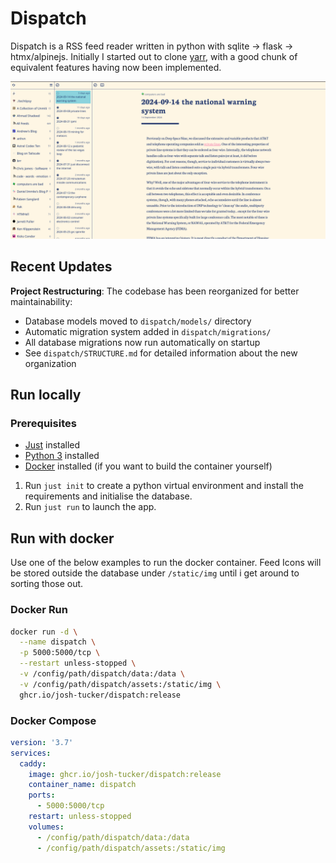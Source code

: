 
# Dispatch

Dispatch is a RSS feed reader written in python with sqlite -> flask -> htmx/alpinejs. Initially I started out to clone [yarr](https://github.com/nkanaev/yarr), with a good chunk of equivalent features having now been implemented.

![screenshot](./assets/Screenshot.png)

## Recent Updates

**Project Restructuring**: The codebase has been reorganized for better maintainability:
- Database models moved to `dispatch/models/` directory
- Automatic migration system added in `dispatch/migrations/`
- All database migrations now run automatically on startup
- See `dispatch/STRUCTURE.md` for detailed information about the new organization

## Run locally

### Prerequisites

- [Just](https://github.com/casey/just) installed
- [Python 3](https://www.python.org/downloads/) installed
- [Docker](https://docs.docker.com/engine/install/) installed (if you want to build the container yourself)

1. Run `just init` to create a python virtual environment and install the requirements and initialise the database.
2. Run `just run` to launch the app.

## Run with docker

Use one of the below examples to run the docker container. Feed Icons will be stored outside the database under `/static/img` until i get around to sorting those out.

### Docker Run

```bash
docker run -d \
  --name dispatch \
  -p 5000:5000/tcp \
  --restart unless-stopped \
  -v /config/path/dispatch/data:/data \
  -v /config/path/dispatch/assets:/static/img \
  ghcr.io/josh-tucker/dispatch:release
```

### Docker Compose

```yaml
version: '3.7'
services:
  caddy:
    image: ghcr.io/josh-tucker/dispatch:release
    container_name: dispatch
    ports:
      - 5000:5000/tcp
    restart: unless-stopped
    volumes:
      - /config/path/dispatch/data:/data
      - /config/path/dispatch/assets:/static/img
```
